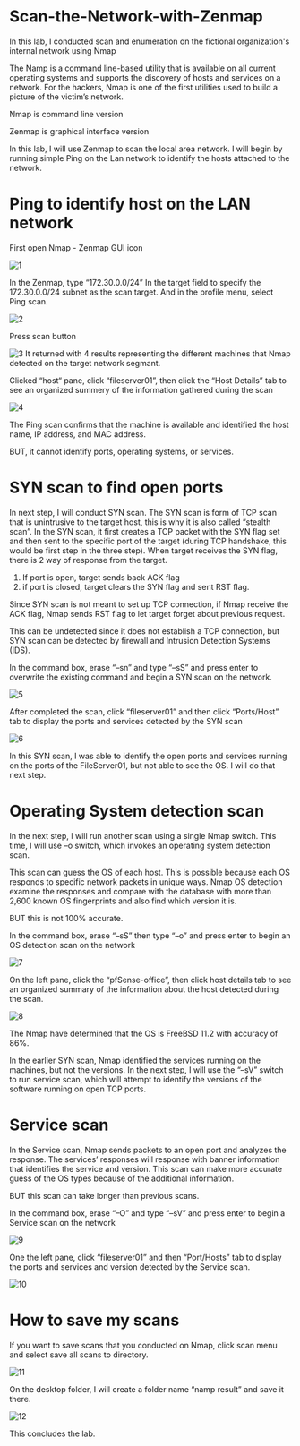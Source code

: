 # Scan-the-Network-with-Zenmap
In this lab, I conducted scan and enumeration on the fictional organization's internal network using Nmap

The Namp is a command line-based utility that is available on all current operating systems and supports the discovery of hosts and services on a network. For the hackers, Nmap is one of the first utilities used to build a picture of the victim’s network.

Nmap is command line version

Zenmap is graphical interface version

In this lab, I will use Zenmap to scan the local area network. I will begin by running simple Ping on the Lan network to identify the hosts attached to the network.

# Ping to identify host on the LAN network

First open Nmap - Zenmap GUI icon

![1](https://user-images.githubusercontent.com/121040101/228093003-c0532125-c3c9-4a52-bbf4-00caaff4aa0f.PNG)

In the Zenmap, type “172.30.0.0/24”
In the target field to specify the 172.30.0.0/24 subnet as the scan target.
And in the profile menu, select Ping scan.

![2](https://user-images.githubusercontent.com/121040101/228093104-6c982773-351b-4b4f-b4e4-e9d87e47da65.PNG)

Press scan button

![3](https://user-images.githubusercontent.com/121040101/228093185-f81cb10c-300d-40c9-960a-1d5352bfc150.PNG)
It returned with 4 results representing the different machines that Nmap detected on the target network segmant.

Clicked “host“ pane, click “fileserver01”, then click the “Host Details” tab to see an organized summery of the information gathered during the scan

![4](https://user-images.githubusercontent.com/121040101/228093461-f1d90c81-e60a-4917-af6f-04a9d95a9631.PNG)

The Ping scan confirms that the machine is available and identified the host name, IP address, and MAC address.

BUT, it cannot identify ports, operating systems, or services.

# SYN scan to find open ports
In next step, I will conduct SYN scan. The SYN scan is form of TCP scan that is unintrusive to the target host, this is why it is also called “stealth scan”. In the SYN scan, it first creates a TCP packet with the SYN flag set and then sent to the specific port of the target (during TCP handshake, this would be first step in the three step). When target receives the SYN flag, there is 2 way of response from the target. 

1) If port is open, target sends back ACK flag
2) if port is closed, target clears the SYN flag and sent RST flag.

Since SYN scan is not meant to set up TCP connection, if Nmap receive the ACK flag, Nmap sends RST flag to let target forget about previous request.

This can be undetected since it does not establish a TCP connection, but SYN scan can be detected by firewall and Intrusion Detection Systems (IDS).  

In the command box, erase “–sn” and type “–sS” and press enter to overwrite the existing command and begin a SYN scan on the network.

![5](https://user-images.githubusercontent.com/121040101/228095291-f125333e-fa73-4dfe-be56-a847a0380699.PNG)

After completed the scan, click “fileserver01” and then click “Ports/Host” tab to display the ports and services detected by the SYN scan

![6](https://user-images.githubusercontent.com/121040101/228095329-a615fcfb-bcce-4c1d-bb12-400c61064e29.PNG)

In this SYN scan, I was able to identify the open ports and services running on the ports of the FileServer01, but not able to see the OS. I will do that next step.

# Operating System detection scan

In the next step, I will run another scan using a single Nmap switch. This time, I will use –o switch, which invokes an operating system detection scan.

This scan can guess the OS of each host. This is possible because each OS responds to specific network packets in unique ways. Nmap OS detection examine the responses and compare with the database with more than 2,600 known OS fingerprints and also find which version it is.

BUT this is not 100% accurate.

In the command box, erase “–sS” then type “–o” and press enter to begin an OS detection scan on the network

![7](https://user-images.githubusercontent.com/121040101/228095858-48a32ef3-128e-42b8-8c82-a5e06d8f6db6.PNG)

On the left pane, click the “pfSense-office”, then click host details tab to see an organized summary of the information about the host detected during the scan.

![8](https://user-images.githubusercontent.com/121040101/228096869-a4917a84-45f8-4fee-a84e-e4ab6b41281f.PNG)

The Nmap have determined that the OS is FreeBSD 11.2 with accuracy of 86%.

In the earlier SYN scan, Nmap identified the services running on the machines, but not the versions. In the next step, I will use the “–sV” switch to run service scan, which will attempt to identify the versions of the software running on open TCP ports.
 
 # Service scan
 
In the Service scan, Nmap sends packets to an open port and analyzes the response. The services’ responses will response with banner information that identifies the service and version. This scan can make more accurate guess of the OS types because of the additional information.

BUT this scan can take longer than previous scans.

In the command box, erase “–O” and type “–sV” and press enter to begin a Service scan on the network

![9](https://user-images.githubusercontent.com/121040101/228098160-8acfec3f-2a86-43f0-ac32-1b3fc5d19ff3.PNG)

One the left pane, click “fileserver01” and then “Port/Hosts” tab to display the ports and services and version detected by the Service scan.

![10](https://user-images.githubusercontent.com/121040101/228098216-f10a8aef-c756-4296-bee7-f470ef2c9bc0.PNG)

# How to save my scans

If you want to save scans that you conducted on Nmap, click scan menu and select save all scans to directory.

![11](https://user-images.githubusercontent.com/121040101/228100272-ce61ddfd-7f66-4087-97eb-c1b59f6cbde0.PNG)

On the desktop folder, I will create a folder name “namp result” and save it there.

![12](https://user-images.githubusercontent.com/121040101/228100309-1dee2e3d-57f7-4a7e-9fdc-1331dfefdcc7.PNG)

This concludes the lab.
